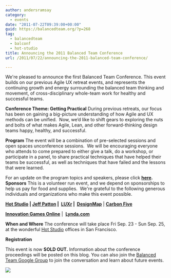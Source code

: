 ```yaml
---
author: andersramsay
category:
  - events
date: "2011-07-22T09:39:00+00:00"
guid: https://balancedteam.org/?p=268
tag:
  - balancedteam
  - balconf
  - hot-studio
title: Announcing the 2011 Balanced Team Conference
url: /2011/07/22/announcing-the-2011-balanced-team-conference/

---
```

We're pleased to announce the first Balanced Team Conference. This event builds on our previous Agile UX retreat events, and represents the continuing growth and energy surrounding the balanced team thinking and movement, of cross-disciplinary whole-team work for healthy and successful teams.

**Conference Theme: Getting Practical**
During previous retreats, our focus has been on gaining a big-picture understanding of how Agile and UX methods can be unified.  Now, we’d like to shift gears to exploring the nuts and bolts of what makes Agile, Lean, and other forward-thinking design teams happy, healthy, and successful.

**Program**
The event will be a combination of pre-selected sessions and open spaces unconference sessions.  We will be encouraging everyone who attends to come prepared to either give a talk, do a workshop, or participate in a panel, to share practical techniques that have helped their teams be successful, as well as techniques that have failed and the lessons that were learned.

For an update on the program topics and speakers, please click **[here](/2011/08/18/balanced-team-conference-topics-and-speakers/).** **Sponsors**
This is a volunteer run event, and we depend on sponsorships to help us pay for food and supplies.  We're grateful to the following generous individuals and organizations who make this event possible.

**[Hot Studio](http://www.hotstudio.com/) \| [Jeff Patton](http://www.agileproductdesign.com/) \|  [LUXr](http://luxr.posterous.com/) \|  [DesignMap](http://www.designmap.com/)** \| **[Carbon Five](http://www.carbonfive.com/)**

**[Innovation Games Online](http://innovationgames.com/innovation-games-online/)** \|  **[Lynda.com](http://www.lynda.com/)**

**When and Where**
The conference will take place Fri Sep. 23 - Sun Sep. 25, at the wonderful [Hot Studio](http://www.hotstudio.com/) offices in San Francisco.

**Registration**

This event is now **SOLD OUT.** Information about the conference proceedings will be posted on this blog. You can also join the [Balanced Team Google Group](http://groups.google.com/group/balancedteam) to join the conversation and learn about future events.

[![](/wp-content/uploads/2011/07/BT_sponsors.png)](/wp-content/uploads/2011/07/BT_sponsors.png)
